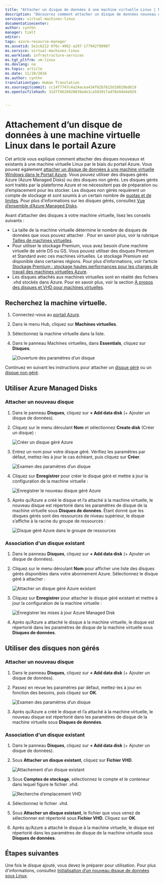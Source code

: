 ```yaml
---
title: "Attacher un disque de données à une machine virtuelle Linux | Microsoft Docs"
description: "Découvrez comment attacher un disque de données nouveau ou existant à une machine virtuelle Linux dans le portail Azure à l’aide du modèle de déploiement Resource Manager."
services: virtual-machines-linux
documentationcenter: 
author: cynthn
manager: timlt
editor: 
tags: azure-resource-manager
ms.assetid: 5e1c6212-976c-4962-a297-177942f90907
ms.service: virtual-machines-linux
ms.workload: infrastructure-services
ms.tgt_pltfrm: vm-linux
ms.devlang: na
ms.topic: article
ms.date: 11/28/2016
ms.author: cynthn
translationtype: Human Translation
ms.sourcegitcommit: cc14f7747c4a24acea434f62b7615d10819bd619
ms.openlocfilehash: 31d7f4620420839ade1ca58391fad78e94d4e929


---
```

# <a name="how-to-attach-a-data-disk-to-a-linux-vm-in-the-azure-portal"></a>Attachement d’un disque de données à une machine virtuelle Linux dans le portail Azure
Cet article vous explique comment attacher des disques nouveaux et existants à une machine virtuelle Linux par le biais du portail Azure. Vous pouvez également [attacher un disque de données à une machine virtuelle Windows dans le Portail Azure](virtual-machines-windows-attach-disk-portal.md?toc=%2fazure%2fvirtual-machines%2fwindows%2ftoc.json). Vous pouvez utiliser des disques gérés Azure (Azure Managed Disks) ou des disques non gérés. Les disques gérés sont traités par la plateforme Azure et ne nécessitent pas de préparation ou d’emplacement pour les stocker. Les disques non gérés requièrent un compte de stockage et sont soumis à un certain nombre de [quotas et de limites](../azure-subscription-service-limits.md#storage-limits). Pour plus d’informations sur les disques gérés, consultez [Vue d’ensemble d’Azure Managed Disks](../storage/storage-managed-disks-overview.md).

Avant d’attacher des disques à votre machine virtuelle, lisez les conseils suivants :

* La taille de la machine virtuelle détermine le nombre de disques de données que vous pouvez attacher . Pour en savoir plus, voir la rubrique [Tailles de machines virtuelles](virtual-machines-linux-sizes.md?toc=%2fazure%2fvirtual-machines%2flinux%2ftoc.json).
* Pour utiliser le stockage Premium, vous avez besoin d’une machine virtuelle de série DS ou GS. Vous pouvez utiliser des disques Premium et Standard avec ces machines virtuelles. Le stockage Premium est disponible dans certaines régions. Pour plus d’informations, voir l’article [Stockage Premium : stockage hautes performances pour les charges de travail des machines virtuelles Azure](../storage/storage-premium-storage.md?toc=%2fazure%2fvirtual-machines%2flinux%2ftoc.json).
* Les disques attachés aux machines virtuelles sont en réalité des fichiers .vhd stockés dans Azure. Pour en savoir plus, voir la section [À propos des disques et VHD pour machines virtuelles](../storage/storage-about-disks-and-vhds-linux.md?toc=%2fazure%2fvirtual-machines%2flinux%2ftoc.json).


## <a name="find-the-virtual-machine"></a>Recherchez la machine virtuelle.
1. Connectez-vous au [portail Azure](https://portal.azure.com/).
2. Dans le menu Hub, cliquez sur **Machines virtuelles**.
3. Sélectionnez la machine virtuelle dans la liste.
4. Dans le panneau Machines virtuelles, dans **Essentials**, cliquez sur **Disques**.
   
    ![Ouverture des paramètres d’un disque](./media/virtual-machines-linux-attach-disk-portal/find-disk-settings.png)

Continuez en suivant les instructions pour attacher un [disque géré](#use-azure-managed-disks) ou un [disque non géré](#use-unmanaged-disks).

## <a name="use-azure-managed-disks"></a>Utiliser Azure Managed Disks

### <a name="attach-a-new-disk"></a>Attacher un nouveau disque

1. Dans le panneau **Disques**, cliquez sur **+ Add data disk** (+ Ajouter un disque de données).
2. Cliquez sur le menu déroulant **Nom** et sélectionnez **Create disk** (Créer un disque) :

    ![Créer un disque géré Azure](./media/virtual-machines-linux-attach-disk-portal/create-new-md.png)

3. Entrez un nom pour votre disque géré. Vérifiez les paramètres par défaut, mettez-les à jour le cas échéant, puis cliquez sur **Créer**.
   
   ![Examen des paramètres d’un disque](./media/virtual-machines-linux-attach-disk-portal/create-new-md-settings.png)

4. Cliquez sur **Enregistrer** pour créer le disque géré et mettre à jour la configuration de la machine virtuelle :

   ![Enregistrer le nouveau disque géré Azure](./media/virtual-machines-linux-attach-disk-portal/confirm-create-new-md.png)

5. Après qu’Azure a créé le disque et l’a attaché à la machine virtuelle, le nouveau disque est répertorié dans les paramètres de disque de la machine virtuelle sous **Disques de données**. Étant donné que les disques gérés sont des ressources de niveau supérieur, le disque s’affiche à la racine du groupe de ressources :

   ![Disque géré Azure dans le groupe de ressources](./media/virtual-machines-linux-attach-disk-portal/view-md-resource-group.png)

### <a name="attach-an-existing-disk"></a>Association d'un disque existant
1. Dans le panneau **Disques**, cliquez sur **+ Add data disk** (+ Ajouter un disque de données).
2. Cliquez sur le menu déroulant **Nom** pour afficher une liste des disques gérés disponibles dans votre abonnement Azure. Sélectionnez le disque géré à attacher :

   ![Attacher un disque géré Azure existant](./media/virtual-machines-linux-attach-disk-portal/select-existing-md.png)

3. Cliquez sur **Enregistrer** pour attacher le disque géré existant et mettre à jour la configuration de la machine virtuelle :
   
   ![Enregistrer les mises à jour Azure Managed Disk](./media/virtual-machines-linux-attach-disk-portal/confirm-attach-existing-md.png)

4. Après qu’Azure a attaché le disque à la machine virtuelle, le disque est répertorié dans les paramètres de disque de la machine virtuelle sous **Disques de données**.

## <a name="use-unmanaged-disks"></a>Utiliser des disques non gérés

### <a name="attach-a-new-disk"></a>Attacher un nouveau disque

1. Dans le panneau **Disques**, cliquez sur **+ Add data disk** (+ Ajouter un disque de données).
2. Passez en revue les paramètres par défaut, mettez-les à jour en fonction des besoins, puis cliquez sur **OK**.
   
   ![Examen des paramètres d’un disque](./media/virtual-machines-linux-attach-disk-portal/attach-new.png)
3. Après qu’Azure a créé le disque et l’a attaché à la machine virtuelle, le nouveau disque est répertorié dans les paramètres de disque de la machine virtuelle sous **Disques de données**.

### <a name="attach-an-existing-disk"></a>Association d'un disque existant
1. Dans le panneau **Disques**, cliquez sur **+ Add data disk** (+ Ajouter un disque de données).
2. Sous **Attacher un disque existant**, cliquez sur **Fichier VHD**.
   
   ![Attachement d’un disque existant](./media/virtual-machines-linux-attach-disk-portal/attach-existing.png)
3. Sous **Comptes de stockage**, sélectionnez le compte et le conteneur dans lequel figure le fichier .vhd.
   
   ![Recherche d’emplacement VHD](./media/virtual-machines-linux-attach-disk-portal/find-storage-container.png)
4. Sélectionnez le fichier .vhd.
5. Sous **Attacher un disque existant**, le fichier que vous venez de sélectionner est répertorié sous **Fichier VHD**. Cliquez sur **OK**.
6. Après qu’Azure a attaché le disque à la machine virtuelle, le disque est répertorié dans les paramètres de disque de la machine virtuelle sous **Disques de données**.


## <a name="next-steps"></a>Étapes suivantes
Une fois le disque ajouté, vous devez le préparer pour utilisation. Pour plus d'informations, consultez [Initialisation d’un nouveau disque de données sous Linux](virtual-machines-linux-classic-attach-disk.md#initialize-a-new-data-disk-in-linux).



<!--HONumber=Feb17_HO3-->


